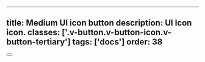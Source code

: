 <!--
 *              © 2025 Visa
 *
 * Licensed under the Apache License, Version 2.0 (the "License");
 * you may not use this file except in compliance with the License.
 * You may obtain a copy of the License at
 *
 *         http://www.apache.org/licenses/LICENSE-2.0
 *
 * Unless required by applicable law or agreed to in writing, software
 * distributed under the License is distributed on an "AS IS" BASIS,
 * WITHOUT WARRANTIES OR CONDITIONS OF ANY KIND, either express or implied.
 * See the License for the specific language governing permissions and
 * limitations under the License.
 *
 -->
---
title: Medium UI icon button
description: UI Icon icon. 
classes: ['.v-button.v-button-icon.v-button-tertiary']
tags: ['docs']
order: 38
---

<button aria-label="action" class="v-button v-button-icon v-button-tertiary" type="button">
  <svg aria-hidden="true" class="v-icon v-icon-visa v-icon-tiny" focusable="false" viewbox="0 0 16 16">
    <use href="#visa-notifications-tiny">
    </use>
  </svg>
</button>
